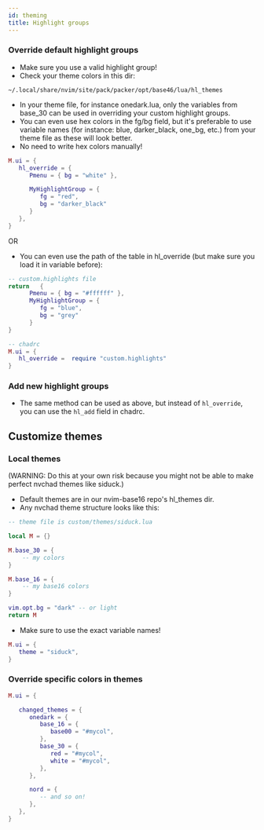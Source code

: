 ```yaml
---
id: theming
title: Highlight groups
---
```


### Override default highlight groups

- Make sure you use a valid highlight group!
- Check your theme colors in this dir:

```shell
~/.local/share/nvim/site/pack/packer/opt/base46/lua/hl_themes
```
- In your theme file, for instance onedark.lua, only the variables from base_30 can be used in overriding your custom highlight groups. 
- You can even use hex colors in the fg/bg field, but it's preferable to use variable names (for instance: blue, darker_black, one_bg, etc.) from your theme file as these will look better.
- No need to write hex colors manually!

```lua
M.ui = {
   hl_override = {
      Pmenu = { bg = "white" },

      MyHighlightGroup = {
         fg = "red",
         bg = "darker_black"
      }
   },
}
```

OR 

- You can even use the path of the table in hl_override (but make sure you load it in variable before):

```lua
-- custom.highlights file
return   {
      Pmenu = { bg = "#ffffff" },
      MyHighlightGroup = {
         fg = "blue",
         bg = "grey"
      }
}
```

```lua
-- chadrc
M.ui = {
   hl_override =  require "custom.highlights" 
}
```

### Add new highlight groups

- The same method can be used as above, but instead of `hl_override`, you can use the `hl_add` field in chadrc.

## Customize themes

### Local themes

(WARNING: Do this at your own risk because you might not be able to make perfect nvchad themes like siduck.)
- Default themes are in our nvim-base16 repo's hl_themes dir.
- Any nvchad theme structure looks like this:

```lua
-- theme file is custom/themes/siduck.lua

local M = {}

M.base_30 = {
    -- my colors
}

M.base_16 = {
    -- my base16 colors
}

vim.opt.bg = "dark" -- or light 
return M
```

- Make sure to use the exact variable names!

```lua
M.ui = {
   theme = "siduck",
}
```

### Override specific colors in themes

```lua
M.ui = {

   changed_themes = {
      onedark = {
         base_16 = {
            base00 = "#mycol",
         },
         base_30 = {
            red = "#mycol",
            white = "#mycol",
         },
      },

      nord = {
         -- and so on!
      },
   },
}
```


